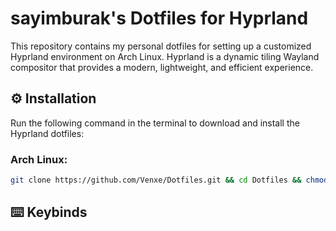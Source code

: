 # sayimburak's Dotfiles for Hyprland

This repository contains my personal dotfiles for setting up a customized Hyprland environment on Arch Linux. Hyprland is a dynamic tiling Wayland compositor that provides a modern, lightweight, and efficient experience.

## ⚙️ Installation
Run the following command in the terminal to download and install the Hyprland dotfiles:
### Arch Linux:
```bash
git clone https://github.com/Venxe/Dotfiles.git && cd Dotfiles && chmod +x install.sh && ./install.sh
```

## ⌨️ Keybinds
